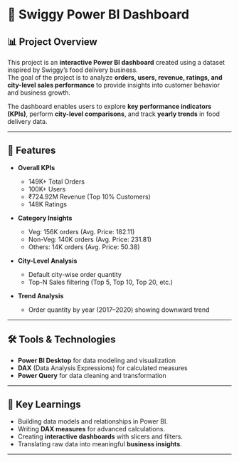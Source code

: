 # 🍴 Swiggy Power BI Dashboard



## 📊 Project Overview
This project is an **interactive Power BI dashboard** created using a dataset inspired by Swiggy’s food delivery business.  
The goal of the project is to analyze **orders, users, revenue, ratings, and city-level sales performance** to provide insights into customer behavior and business growth.

The dashboard enables users to explore **key performance indicators (KPIs)**, perform **city-level comparisons**, and track **yearly trends** in food delivery data.

---

## 🚀 Features
- **Overall KPIs**
  - 149K+ Total Orders
  - 100K+ Users
  - ₹724.92M Revenue (Top 10% Customers)
  - 148K Ratings

- **Category Insights**
  - Veg: 156K orders (Avg. Price: 182.11)
  - Non-Veg: 140K orders (Avg. Price: 231.81)
  - Others: 14K orders (Avg. Price: 50.38)

- **City-Level Analysis**
  - Default city-wise order quantity
  - Top-N Sales filtering (Top 5, Top 10, Top 20, etc.)

- **Trend Analysis**
  - Order quantity by year (2017–2020) showing downward trend

---

## 🛠 Tools & Technologies
- **Power BI Desktop** for data modeling and visualization  
- **DAX** (Data Analysis Expressions) for calculated measures  
- **Power Query** for data cleaning and transformation  

---

## 📌 Key Learnings
- Building data models and relationships in Power BI.  
- Writing **DAX measures** for advanced calculations.  
- Creating **interactive dashboards** with slicers and filters.  
- Translating raw data into meaningful **business insights**.  

---
